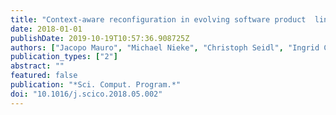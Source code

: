 ```yaml
---
title: "Context-aware reconfiguration in evolving software product  lines"
date: 2018-01-01
publishDate: 2019-10-19T10:57:36.908725Z
authors: ["Jacopo Mauro", "Michael Nieke", "Christoph Seidl", "Ingrid Chieh Yu"]
publication_types: ["2"]
abstract: ""
featured: false
publication: "*Sci. Comput. Program.*"
doi: "10.1016/j.scico.2018.05.002"
---
```


